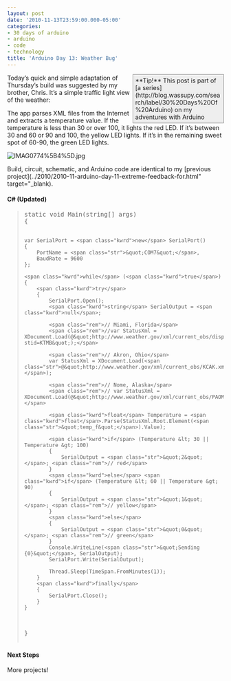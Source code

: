 ```yaml
---
layout: post
date: '2010-11-13T23:59:00.000-05:00'
categories:
- 30 days of arduino
- arduino
- code
- technology
title: 'Arduino Day 13: Weather Bug'
---
```


<div style="border-bottom: #888 1px solid; border-left: #888 1px solid; padding-bottom: 5px; background-color: #eee; margin: 0px auto; padding-left: 5px; width: 200px; padding-right: 5px; float: right; border-top: #888 1px solid; border-right: #888 1px solid; padding-top: 5px;">**Tip!** This post is part of [a series](http://blog.wassupy.com/search/label/30%20Days%20Of%20Arduino) on my adventures with Arduino</div>

Today’s quick and simple adaptation of Thursday’s build was suggested by my brother, Chris. It’s a simple traffic light view of the weather:

The app parses XML files from the Internet and extracts a temperature value. If the temperature is less than 30 or over 100, it lights the red LED. If it’s between 30 and 60 or 90 and 100, the yellow LED lights. If it’s in the remaining sweet spot of 60-90, the green LED lights.  

![IMAG0774%5B4%5D.jpg](IMAG0774%5B4%5D.jpg)

Build, circuit, schematic, and Arduino code are identical to my [previous project](../2010/2010-11-arduino-day-11-extreme-feedback-for.html" target="_blank).  <h4>C# (Updated)</h4>
<blockquote>   <pre class="csharpcode"><span class="kwrd">static</span> <span class="kwrd">void</span> Main(<span class="kwrd">string</span>[] args)
{

    var SerialPort = <span class="kwrd">new</span> SerialPort()
    {
        PortName = <span class="str">&quot;COM7&quot;</span>,
        BaudRate = 9600
    };

    <span class="kwrd">while</span> (<span class="kwrd">true</span>)
    {
        <span class="kwrd">try</span>
        {
            SerialPort.Open();
            <span class="kwrd">string</span> SerialOutput = <span class="kwrd">null</span>;

            <span class="rem">// Miami, Florida</span>
            <span class="rem">//var StatusXml = XDocument.Load(@&quot;http://www.weather.gov/xml/current_obs/display.php?stid=KTMB&quot;);</span>

            <span class="rem">// Akron, Ohio</span>
            var StatusXml = XDocument.Load(<span class="str">@&quot;http://www.weather.gov/xml/current_obs/KCAK.xml&quot;</span>);

            <span class="rem">// Nome, Alaska</span>
            <span class="rem">// var StatusXml = XDocument.Load(@&quot;http://www.weather.gov/xml/current_obs/PAOM.xml&quot;);</span>

            <span class="kwrd">float</span> Temperature = <span class="kwrd">float</span>.Parse(StatusXml.Root.Element(<span class="str">&quot;temp_f&quot;</span>).Value);

            <span class="kwrd">if</span> (Temperature &lt; 30 || Temperature &gt; 100)
            {
                SerialOutput = <span class="str">&quot;2&quot;</span>; <span class="rem">// red</span>
            }
            <span class="kwrd">else</span> <span class="kwrd">if</span> (Temperature &lt; 60 || Temperature &gt; 90)
            {
                SerialOutput = <span class="str">&quot;1&quot;</span>; <span class="rem">// yellow</span>
            }
            <span class="kwrd">else</span>
            {
                SerialOutput = <span class="str">&quot;0&quot;</span>; <span class="rem">// green</span>
            }
            Console.WriteLine(<span class="str">&quot;Sending {0}&quot;</span>, SerialOutput);
            SerialPort.Write(SerialOutput);

            Thread.Sleep(TimeSpan.FromMinutes(1));
        }
        <span class="kwrd">finally</span>
        {
            SerialPort.Close();
        }
    }
}</pre>
</blockquote>

<h4>Next Steps</h4>


More projects!
